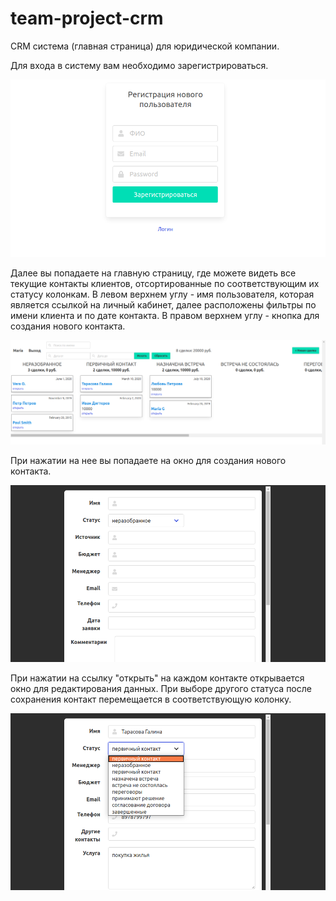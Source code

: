 # team-project-crm
CRM система (главная страница) для юридической компании.

Для входа в систему вам необходимо зарегистрироваться.

![Alt text](public/images/signup.png?raw=true "signup")

Далее вы попадаете на главную страницу, где можете видеть все текущие контакты клиентов, отсортированные по соответствующим их статусу колонкам.
В левом верхнем углу - имя пользователя, которая является ссылкой на личный кабинет, далее расположены фильтры по имени клиента и по дате контакта.
В правом верхнем углу - кнопка для создания нового контакта.

![Alt text](public/images/homepage2.png?raw=true "homepage")

При нажатии на нее вы попадаете на окно для создания нового контакта.

![Alt text](public/images/new.png?raw=true "new")

При нажатии на ссылку "открыть" на каждом контакте открывается окно для редактирования данных. При выборе другого статуса после сохранения контакт перемещается в соответствующую колонку. 

![Alt text](public/images/edit.png?raw=true "edit")
